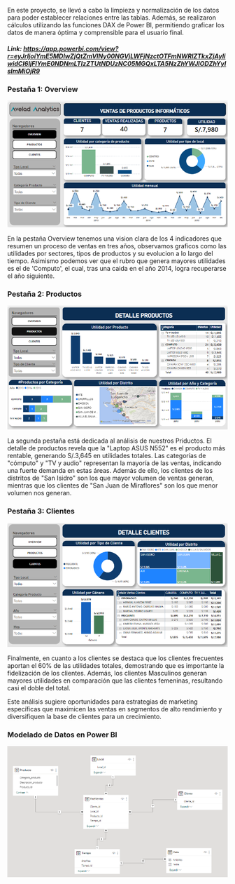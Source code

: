 En este proyecto, se llevó a cabo la limpieza y normalización de los datos para poder establecer relaciones entre las tablas. 
Además, se realizaron cálculos utilizando las funciones DAX de Power BI, permitiendo graficar los datos de manera óptima y comprensible para el usuario final.

##### Link: https://app.powerbi.com/view?r=eyJrIjoiYmE5MDIwZjQtZmVlNy00NGVjLWFjNzctOTFmNWRlZTkxZjAyIiwidCI6IjFlYmE0NDNmLTIzZTUtNDUzNC05MGQxLTA5NzZhYWJlODZhYyIsImMiOjR9

### Pestaña 1: Overview

![Overview](./Dashboard_VentasInformaticas/P1_Overview.png)

En la pestaña Overview tenemos una vision clara de los 4 indicadores que resumen un proceso de ventas en tres años, observamos graficos como las utilidades por sectores, tipos de productos y su evolucion a lo largo del tiempo.
Asimismo podemos ver que el rubro que genera mayores utilidades es el de 'Computo', el cual, tras una caida en el año 2014, logra recuperarse el año siguiente.

### Pestaña 2: Productos

![Análisis_Productos](./Dashboard_VentasInformaticas/P2_Productos.png)

La segunda pestaña está dedicada al análisis de nuestros Priductos. El detalle de productos revela que la "Laptop ASUS N552" es el producto más rentable, generando S/.3,645 en utilidades totales. Las categorías de "cómputo" y "TV y audio" representan la mayoría de las ventas, indicando una fuerte demanda en estas áreas. Además de ello, los clientes de los distritos de "San Isidro"  son los que mayor volumen de ventas generan, mientras que los clientes de "San Juan de Miraflores" son los que menor volumen nos generan. 

### Pestaña 3: Clientes

![Analisis_Clientes](./Dashboard_VentasInformaticas/P3_Clientes.png)

Finalmente, en cuanto a los clientes se destaca que los clientes frecuentes aportan el 60% de las utilidades totales, demostrando que es importante la fidelización de los clientes. Además, los clientes Masculinos generan mayores utilidades en comparación que las clientes femeninas, resultando casi el doble del total. 

Este análisis sugiere oportunidades para estrategias de marketing específicas que maximicen las ventas en segmentos de alto rendimiento y diversifiquen la base de clientes para un crecimiento.

### Modelado de Datos en Power BI

![Modelado](./Modelado_AnalisisVentasEquipos.png)
